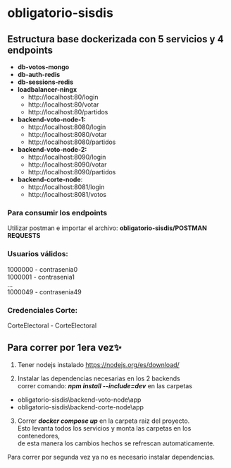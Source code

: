 # obligatorio-sisdis

## **Estructura base dockerizada con 5 servicios y 4 endpoints**
  
  - **db-votos-mongo**  
  - **db-auth-redis**
  - **db-sessions-redis**
  - **loadbalancer-ningx**
       - http://localhost:80/login   
       - http://localhost:80/votar 
       - http://localhost:80/partidos
  - **backend-voto-node-1:** 
       - http://localhost:8080/login   
       - http://localhost:8080/votar 
       - http://localhost:8080/partidos 
  - **backend-voto-node-2:** 
       - http://localhost:8090/login   
       - http://localhost:8090/votar 
       - http://localhost:8090/partidos 
  - **backend-corte-node**: 
    - http://localhost:8081/login
    - http://localhost:8081/votos

### Para consumir los endpoints 
Utilizar postman e importar el archivo:
**obligatorio-sisdis/POSTMAN REQUESTS**

### Usuarios válidos:
1000000 - contrasenia0  
1000001 - contrasenia1  
...  
1000049 - contrasenia49  
### Credenciales Corte:
CorteElectoral - CorteElectoral



## Para correr por 1era vez✨

1) Tener nodejs instalado https://nodejs.org/es/download/  

2) Instalar las dependencias necesarias en los 2 backends  
    correr comando: ***npm install --include=dev***   en las carpetas
 - obligatorio-sisdis\backend-voto-node\app     
-  obligatorio-sisdis\backend-corte-node\app

 
3) Correr ***docker compose up*** en la carpeta raiz del proyecto.  
Esto levanta todos los servicios y monta las carpetas en los contenedores,  
de esta manera los cambios hechos se refrescan automaticamente.  

Para correr por segunda vez ya no es necesario instalar dependencias.  







